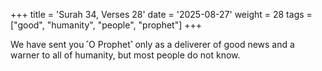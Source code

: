 +++
title = 'Surah 34, Verses 28'
date = '2025-08-27'
weight = 28
tags = ["good", "humanity", "people", "prophet"]
+++

We have sent you ˹O Prophet˺ only as a deliverer of good news and a warner to all of humanity, but most people do not know.